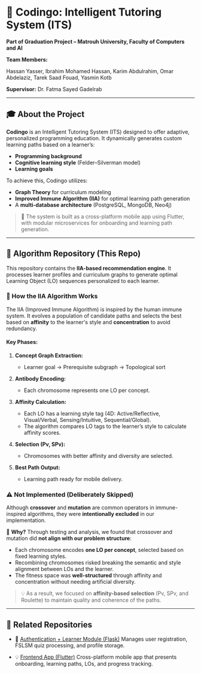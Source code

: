 # 🚀 Codingo: Intelligent Tutoring System (ITS)

**Part of Graduation Project – Matrouh University, Faculty of Computers and AI**

**Team Members:**

Hassan Yasser, Ibrahim Mohamed Hassan, Karim Abdulrahim, Omar Abdelaziz, Tarek Saad Fouad, Yasmin Kotb

**Supervisor:** Dr. Fatma Sayed Gadelrab

---

## 🎓 About the Project

**Codingo** is an Intelligent Tutoring System (ITS) designed to offer adaptive, personalized programming education. It dynamically generates custom learning paths based on a learner’s:

* **Programming background**
* **Cognitive learning style** (Felder–Silverman model)
* **Learning goals**

To achieve this, Codingo utilizes:

* **Graph Theory** for curriculum modeling
* **Improved Immune Algorithm (IIA)** for optimal learning path generation
* A **multi-database architecture** (PostgreSQL, MongoDB, Neo4j)

> 📱 The system is built as a cross-platform mobile app using Flutter, with modular microservices for onboarding and learning path generation.

---

## 🧠 Algorithm Repository (This Repo)

This repository contains the **IIA-based recommendation engine**. It processes learner profiles and curriculum graphs to generate optimal Learning Object (LO) sequences personalized to each learner.

### 🧬 How the IIA Algorithm Works

The IIA (Improved Immune Algorithm) is inspired by the human immune system. It evolves a population of candidate paths and selects the best based on **affinity** to the learner's style and **concentration** to avoid redundancy.

#### Key Phases:

1. **Concept Graph Extraction:**

   * Learner goal → Prerequisite subgraph → Topological sort
2. **Antibody Encoding:**

   * Each chromosome represents one LO per concept.
3. **Affinity Calculation:**

   * Each LO has a learning style tag (4D: Active/Reflective, Visual/Verbal, Sensing/Intuitive, Sequential/Global).
   * The algorithm compares LO tags to the learner’s style to calculate affinity scores.
4. **Selection (Pv, SPv):**

   * Chromosomes with better affinity and diversity are selected.
5. **Best Path Output:**

   * Learning path ready for mobile delivery.

### ⚠️ Not Implemented (Deliberately Skipped)

Although **crossover** and **mutation** are common operators in immune-inspired algorithms, they were **intentionally excluded** in our implementation.

🧩 **Why?**
Through testing and analysis, we found that crossover and mutation did **not align with our problem structure**:

* Each chromosome encodes **one LO per concept**, selected based on fixed learning styles.
* Recombining chromosomes risked breaking the semantic and style alignment between LOs and the learner.
* The fitness space was **well-structured** through affinity and concentration without needing artificial diversity.

> 💡 As a result, we focused on **affinity-based selection** (Pv, SPv, and Roulette) to maintain quality and coherence of the paths.

---

## 📱 Related Repositories

* 🔑 [Authentication + Learner Module (Flask)](https://github.com/Tarek-Saad/Graduation-learners-module-backend)
  Manages user registration, FSLSM quiz processing, and profile storage.

* 💡 [Frontend App (Flutter)](https://github.com/HassanYasser07/intelligent_tutoring_system)
  Cross-platform mobile app that presents onboarding, learning paths, LOs, and progress tracking.
